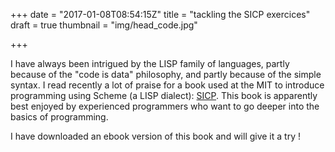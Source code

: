 +++
date = "2017-01-08T08:54:15Z"
title = "tackling the SICP exercices"
draft = true
thumbnail = "img/head_code.jpg"

+++

I have always been intrigued by the LISP family of languages, partly because of the "code is data" philosophy, and partly 
because of the simple syntax. I read recently a lot of praise for a book used at the MIT to introduce programming using 
Scheme (a LISP dialect): [SICP](https://mitpress.mit.edu/sicp/). This book is apparently best enjoyed by experienced 
programmers who want to go deeper into the basics of programming.

I have downloaded an ebook version of this book and will give it a try ! 
